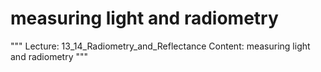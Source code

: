 # measuring light and radiometry

"""
Lecture: 13_14_Radiometry_and_Reflectance
Content: measuring light and radiometry
"""

